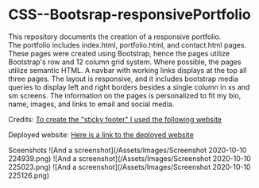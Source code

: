 # CSS--Bootsrap-responsivePortfolio

This repository documents the creation of a responsive portfolio.  
The portfolio includes index.html, portfolio.html, and contact.html pages.
These pages were created using Bootstrap, hence the pages utilize Bootstrap's row and 12 column grid system.  Where possible, the pages utilize semantic HTML.
A navbar with working links displays at the top all three pages.
The layout is responsive, and it includes bootstrap media queries to display left and right borders besides a single column in xs and sm screens.
The information on the pages is personalized to fit my bio, name, images, and links to email and social media.


Credits:
[To create the "sticky footer" I used the following website](https://medium.com/@josephcardillo/how-to-add-a-sticky-footer-using-bootstrap-ad7cf69838e7)

Deployed website:
[Here is a link to the deployed website](https://esmondkim.github.io/CSS-Bootstrap-responsivePortfolio/) 

Sceenshots
![And a screenshot](/Assets/Images/Screenshot 2020-10-10 224939.png)
![And a screenshot](/Assets/Images/Screenshot 2020-10-10 225023.png)
![And a screenshot](/Assets/Images/Screenshot 2020-10-10 225126.png)
